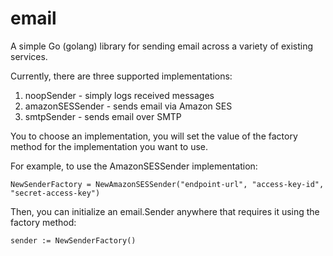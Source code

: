 # email
A simple Go (golang) library for sending email across a variety of existing services.

Currently, there are three supported implementations:

1. noopSender - simply logs received messages
1. amazonSESSender - sends email via Amazon SES
1. smtpSender - sends email over SMTP

You to choose an implementation, you will set the value of the factory method for the implementation you want to use.

For example, to use the AmazonSESSender implementation:

`NewSenderFactory = NewAmazonSESSender("endpoint-url", "access-key-id", "secret-access-key")`

Then, you can initialize an email.Sender anywhere that requires it using the factory method:

`sender := NewSenderFactory()`
